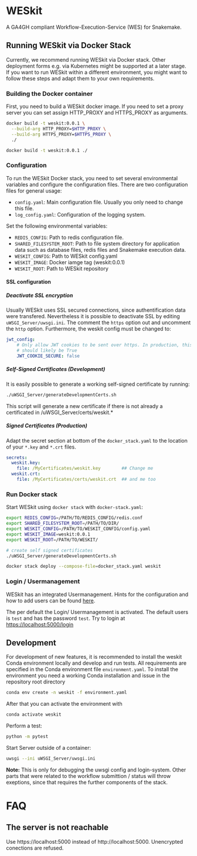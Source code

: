 # WESkit

A GA4GH compliant Workflow-Execution-Service (WES) for Snakemake.

## Running WESkit via Docker Stack

Currently, we recommend running WESkit via Docker stack. 
Other deployment forms e.g. via Kubernetes might be supported at a later stage.
If you want to run WESkit within a different environment, you might want to follow these steps and adapt them to your own requirements.

### Building the Docker container

First, you need to build a WESkit docker image. If you need to set a proxy server you can set assign HTTP_PROXY and HTTPS_PROXY as arguments.

```bash
docker build -t weskit:0.0.1 \
  --build-arg HTTP_PROXY=$HTTP_PROXY \
  --build-arg HTTPS_PROXY=$HTTPS_PROXY \
  ./

docker build -t weskit:0.0.1 ./
```

### Configuration

To run the WESkit Docker stack, you need to set several environmental variables and configure the configuration files.
There are two configuration files for general usage:

  * `config.yaml`: Main configuration file. Usually you only need to change this file.
  * `log_config.yaml`: Configuration of the logging system.

Set the following environmental variables:

  * `REDIS_CONFIG`: Path to redis configuration file.
  * `SHARED_FILESYSTEM_ROOT`: Path to file system directory for application data such as database files, redis files and Snakemake execution data.
  * `WESKIT_CONFIG`: Path to WESkit config.yaml
  * `WESKIT_IMAGE`: Docker iamge tag (weskit:0.0.1)
  * `WESKIT_ROOT`: Path to WESkit repository

#### SSL configuration
##### Deactivate SSL encryption
Usually WESkit uses SSL secured connections, since authentification data were transfered. Nevertheless it is possible to deactivate SSL by editing `uWSGI_Server/uwsgi.ini`. The comment the `https` option out and uncomment the `http` option. Furthermore, the weskit config must be changed to:
```yaml
jwt_config:
    # Only allow JWT cookies to be sent over https. In production, this
    # should likely be True
    JWT_COOKIE_SECURE: false
```
##### Self-Signed Certificates (Development)
It is easily possible to generate a working self-signed certificate by running:
```bash
./uWSGI_Server/generateDevelopmentCerts.sh
```
This script will generate a new certificate if there is not already a certificated in /uWSGI_Server/certs/weskit.*

##### Signed Certificates (Production)
Adapt the secret section at bottom of the `docker_stack.yaml` to the location of your `*.key` and `*.crt` files.

```yaml
secrets:
  weskit.key:
    file: /MyCertificates/weskit.key        ## Change me
  weskit.crt:
    file: /MyCertificates/certs/weskit.crt  ## and me too
```
  
### Run Docker stack

Start WESkit using `docker stack` with `docker-stack.yaml`:

```bash
export REDIS_CONFIG=/PATH/TO/REDIS_CONFIG/redis.conf
export SHARED_FILESYSTEM_ROOT=/PATH/TO/DIR/
export WESKIT_CONFIG=/PATH/TO/WESKIT_CONFIG/config.yaml
export WESKIT_IMAGE=weskit:0.0.1
export WESKIT_ROOT=/PATH/TO/WESKIT/

# create self signed certificates
./uWSGI_Server/generateDevelopmentCerts.sh

docker stack deploy --compose-file=docker_stack.yaml weskit
```
### Login / Usermanagement

WESkit has an integrated Usermanagement. Hints for the configuration and how to add users can be found [here](./weskit/login/README.md).

The per default the Login/ Usermanagement is activated. The default users is `test` and has the password `test`.
Try to login at [https://localhost:5000/login](https://localhost:5000/login)


## Development

For development of new features, it is recommended to install the weskit Conda environment locally and develop and run tests.
All requirements are specified in the Conda environment file `environment.yaml`.
To install the environment you need a working Conda installation and issue in the repository root directory

```bash
conda env create -n weskit -f environment.yaml
```

After that you can activate the environment with

```bash
conda activate weskit
```

Perform a test:

```bash
python -m pytest
```

Start Server outside of a container:
```bash
uwsgi --ini uWSGI_Server/uwsgi.ini
```
**Note:** This is only for debugging the uwsgi config and login-system. Other parts that were related to the workflow submittion / status will throw exeptions, since that requires the further components of the stack.


# FAQ

## The server is not reachable
Use https://localhost:5000 instead of http://localhost:5000.  Unencrypted conections are refused.
